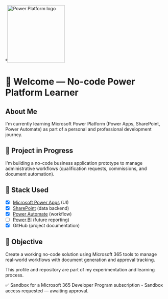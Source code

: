 ⁹<img src="https://upload.wikimedia.org/wikipedia/commons/1/1a/Microsoft_Power_Platform_logo.svg" alt="Power Platform logo" width="180"/>

# 👋 Welcome — No-code Power Platform Learner

## About Me
I'm currently learning Microsoft Power Platform (Power Apps, SharePoint, Power Automate) as part of a personal and professional development journey.

## 🔧 Project in Progress
I'm building a no-code business application prototype to manage administrative workflows (qualification requests, commissions, and document automation).

## 🧱 Stack Used

- [x] [Microsoft Power Apps](https://powerapps.microsoft.com) (UI)  
- [x] [SharePoint](https://sharepoint.com) (data backend)  
- [x] [Power Automate](https://flow.microsoft.com) (workflow)  
- [ ] [Power BI](https://powerbi.microsoft.com) (future reporting)  
- [x] GitHub (project documentation)

## 🎯 Objective
Create a working no-code solution using Microsoft 365 tools to manage real-world workflows with document generation and approval tracking.

This profile and repository are part of my experimentation and learning process.

✅ Sandbox for a Microsoft 365 Developer Program subscription  - Sandbox access requested — awaiting approval.

